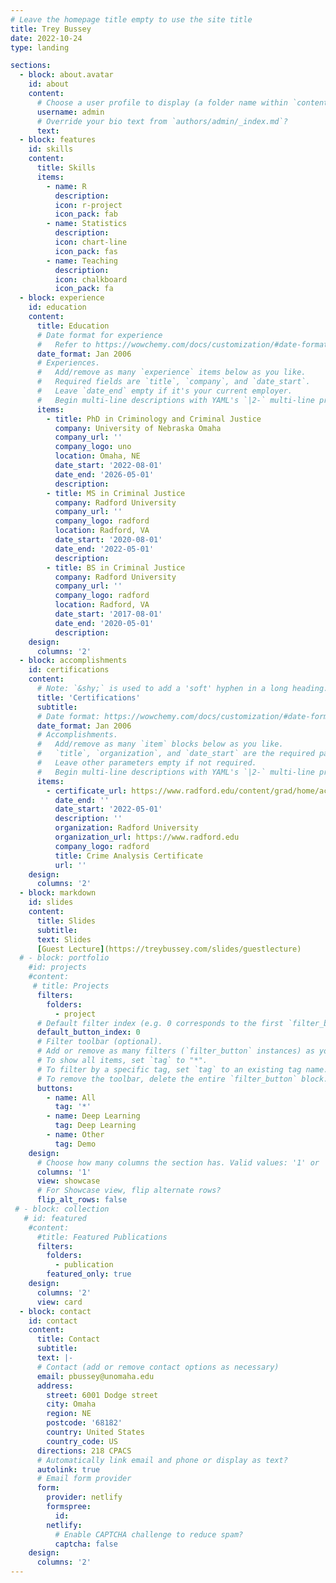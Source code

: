 ```yaml
---
# Leave the homepage title empty to use the site title
title: Trey Bussey
date: 2022-10-24
type: landing

sections:
  - block: about.avatar
    id: about
    content:
      # Choose a user profile to display (a folder name within `content/authors/`)
      username: admin
      # Override your bio text from `authors/admin/_index.md`?
      text: 
  - block: features
    id: skills
    content:
      title: Skills
      items:
        - name: R
          description: 
          icon: r-project
          icon_pack: fab
        - name: Statistics
          description: 
          icon: chart-line
          icon_pack: fas
        - name: Teaching
          description: 
          icon: chalkboard
          icon_pack: fa
  - block: experience
    id: education
    content:
      title: Education
      # Date format for experience
      #   Refer to https://wowchemy.com/docs/customization/#date-format
      date_format: Jan 2006
      # Experiences.
      #   Add/remove as many `experience` items below as you like.
      #   Required fields are `title`, `company`, and `date_start`.
      #   Leave `date_end` empty if it's your current employer.
      #   Begin multi-line descriptions with YAML's `|2-` multi-line prefix.
      items:
        - title: PhD in Criminology and Criminal Justice
          company: University of Nebraska Omaha
          company_url: ''
          company_logo: uno
          location: Omaha, NE
          date_start: '2022-08-01'
          date_end: '2026-05-01'
          description:
        - title: MS in Criminal Justice
          company: Radford University
          company_url: ''
          company_logo: radford
          location: Radford, VA
          date_start: '2020-08-01'
          date_end: '2022-05-01'
          description: 
        - title: BS in Criminal Justice
          company: Radford University
          company_url: ''
          company_logo: radford
          location: Radford, VA
          date_start: '2017-08-01'
          date_end: '2020-05-01'
          description: 
    design:
      columns: '2'
  - block: accomplishments
    id: certifications
    content:
      # Note: `&shy;` is used to add a 'soft' hyphen in a long heading.
      title: 'Certifications'
      subtitle:
      # Date format: https://wowchemy.com/docs/customization/#date-format
      date_format: Jan 2006
      # Accomplishments.
      #   Add/remove as many `item` blocks below as you like.
      #   `title`, `organization`, and `date_start` are the required parameters.
      #   Leave other parameters empty if not required.
      #   Begin multi-line descriptions with YAML's `|2-` multi-line prefix.
      items:
        - certificate_url: https://www.radford.edu/content/grad/home/academics/certificates/crime-analysis.html
          date_end: ''
          date_start: '2022-05-01'
          description: ''
          organization: Radford University
          organization_url: https://www.radford.edu
          company_logo: radford
          title: Crime Analysis Certificate
          url: ''
    design:
      columns: '2'
  - block: markdown
    id: slides
    content: 
      title: Slides
      subtitle: 
      text: Slides
      [Guest Lecture](https://treybussey.com/slides/guestlecture)
  # - block: portfolio
    #id: projects
    #content:
     # title: Projects
      filters:
        folders:
          - project
      # Default filter index (e.g. 0 corresponds to the first `filter_button` instance below).
      default_button_index: 0
      # Filter toolbar (optional).
      # Add or remove as many filters (`filter_button` instances) as you like.
      # To show all items, set `tag` to "*".
      # To filter by a specific tag, set `tag` to an existing tag name.
      # To remove the toolbar, delete the entire `filter_button` block.
      buttons:
        - name: All
          tag: '*'
        - name: Deep Learning
          tag: Deep Learning
        - name: Other
          tag: Demo
    design:
      # Choose how many columns the section has. Valid values: '1' or '2'.
      columns: '1'
      view: showcase
      # For Showcase view, flip alternate rows?
      flip_alt_rows: false
 # - block: collection
   # id: featured
    #content:
      #title: Featured Publications
      filters:
        folders:
          - publication
        featured_only: true
    design:
      columns: '2'
      view: card
  - block: contact
    id: contact
    content:
      title: Contact
      subtitle:
      text: |-
      # Contact (add or remove contact options as necessary)
      email: pbussey@unomaha.edu
      address:
        street: 6001 Dodge street
        city: Omaha
        region: NE
        postcode: '68182'
        country: United States
        country_code: US
      directions: 218 CPACS
      # Automatically link email and phone or display as text?
      autolink: true
      # Email form provider
      form:
        provider: netlify
        formspree:
          id:
        netlify:
          # Enable CAPTCHA challenge to reduce spam?
          captcha: false
    design:
      columns: '2'
---
```

